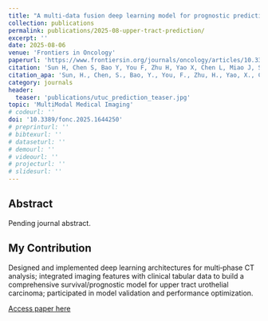 ```yaml
---
title: "A multi-data fusion deep learning model for prognostic prediction in upper tract urothelial carcinoma"
collection: publications
permalink: publications/2025-08-upper-tract-prediction/
excerpt: ''
date: 2025-08-06
venue: 'Frontiers in Oncology'
paperurl: 'https://www.frontiersin.org/journals/oncology/articles/10.3389/fonc.2025.1644250/full'
citation: 'Sun H, Chen S, Bao Y, You F, Zhu H, Yao X, Chen L, Miao J, Shao F, Gao X and Lin B (2025) A multi-data fusion deep learning model for prognostic prediction in upper tract urothelial carcinoma. Front. Oncol. 15:1644250. https://doi.org/10.3389/fonc.2025.1644250'
citation_apa: 'Sun, H., Chen, S., Bao, Y., You, F., Zhu, H., Yao, X., Chen, L., Miao, J., Shao, F., Gao, X., & Lin, B. (2025). A multi-data fusion deep learning model for prognostic prediction in upper tract urothelial carcinoma. Frontiers in Oncology, 15, 1644250. https://doi.org/10.3389/fonc.2025.1644250'
category: journals
header:
  teaser: 'publications/utuc_prediction_teaser.jpg'
topic: 'MultiModal Medical Imaging'
# codeurl: ''
doi: '10.3389/fonc.2025.1644250'
# preprinturl: ''
# bibtexurl: ''
# dataseturl: ''
# demourl: ''
# videourl: ''
# projecturl: ''
# slidesurl: ''
---
```


## Abstract

Pending journal abstract.

## My Contribution

Designed and implemented deep learning architectures for multi‑phase CT analysis; integrated imaging features with clinical tabular data to build a comprehensive survival/prognostic model for upper tract urothelial carcinoma; participated in model validation and performance optimization.

[Access paper here](https://doi.org/10.3389/fonc.2025.1644250)


